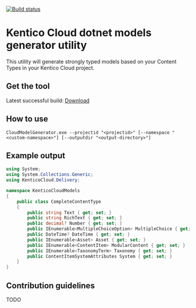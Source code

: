 [![Build status](https://ci.appveyor.com/api/projects/status/t6dgpiamopwugu8v/branch/master?svg=true)](https://ci.appveyor.com/project/kentico/cloud-generators-net/branch/master)


# Kentico Cloud dotnet models generator utility

This utility will generate strongly typed models based on your Content Types in your Kentico Cloud project.

## Get the tool

Latest successful build: [Download](https://ci.appveyor.com/api/projects/kentico/cloud-generators-net/artifacts/artifacts/CloudModelGenerator.zip)

## How to use

```
CloudModelGenerator.exe --projectid "<projectid>" [--namespace "<custom-namespace>"] [--outputdir "<output-directory>"]
```

## Example output

```csharp
using System;
using System.Collections.Generic;
using KenticoCloud.Delivery;

namespace KenticoCloudModels
{
    public class CompleteContentType
    {
        public string Text { get; set; }
        public string RichText { get; set; }
        public decimal? Number { get; set; }
        public IEnumerable<MultipleChoiceOption> MultipleChoice { get; set; }
        public DateTime? DateTime { get; set; }
        public IEnumerable<Asset> Asset { get; set; }
        public IEnumerable<ContentItem> ModularContent { get; set; }
        public IEnumerable<TaxonomyTerm> Taxonomy { get; set; }
        public ContentItemSystemAttributes System { get; set; }
    }
}
```

## Contribution guidelines

TODO
